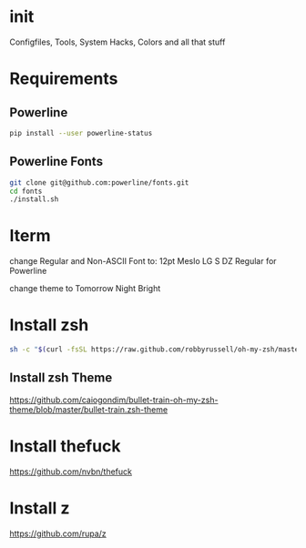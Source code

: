 init
====

Configfiles, Tools, System Hacks, Colors and all that stuff


# Requirements
## Powerline
```sh
pip install --user powerline-status
```

## Powerline Fonts
```sh
git clone git@github.com:powerline/fonts.git
cd fonts
./install.sh
```


# Iterm

change Regular and Non-ASCII Font to:
12pt Meslo LG S DZ Regular for Powerline

change theme to Tomorrow Night Bright


# Install zsh
```sh
sh -c "$(curl -fsSL https://raw.github.com/robbyrussell/oh-my-zsh/master/tools/install.sh)"
```

## Install zsh Theme
https://github.com/caiogondim/bullet-train-oh-my-zsh-theme/blob/master/bullet-train.zsh-theme

# Install thefuck
https://github.com/nvbn/thefuck

# Install z
https://github.com/rupa/z
